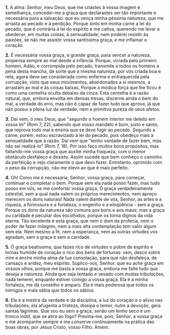 **1.** A alma: Senhor, meu Deus, que me criastes à vossa imagem e semelhança, concedei-me a graça que declarastes ser tão importante e necessária para a salvação: que eu vença minha péssima natureza, que me arrasta ao pecado e à perdição. Porque sinto em minha carne a lei do pecado, que é contrária à lei do espírito e me cativa, querendo me levar a obedecer, em muitas coisas, à sensualidade; nem poderei resistir às paixões, se não me assistir vossa santíssima graça, e me inflamar o coração.

**2.** É necessária vossa graça, e grande graça, para vencer a natureza, propensa sempre ao mal desde a infância. Porque, viciada pelo primeiro homem, Adão, e corrompida pelo pecado, transmite a todos os homens a pena desta mancha, de sorte que a mesma natureza, por vós criada boa e reta, agora deve ser considerada como enferma e enfraquecida pela corrupção, visto que seus movimentos, abandonados a si mesmos, a arrastam ao mal e às coisas baixas, Porque a módica força que lhe ficou é como uma centelha oculta debaixo da cinza. Esta centelha é a razão natural, que, embora envolta em densas trevas, discerne ainda o bem do mal, a verdade do erro, mas não é capaz de fazer tudo que aprova, já que não possui a plena luz da verdade, nem a primitiva pureza de seus afetos.

**3.** Daí vem, ó meu Deus, que \"segundo o homem interior me deleito em vossa lei\" (Rom 7, 22), sabendo que vosso mandato é bom, justo e santo, que reprova todo mal e ensina que se deve fugir ao pecado. Segundo a carne, porém, estou escravizado à lei do pecado, pois obedeço mais à sensualidade que à razão. Daí vem que \"tenho vontade de fazer bem, mas não sei realizá-lo\" (Rom 7, 18). Por isso faço muitos bons propósitos, mas faltando-me vossa graça que auxilie minha fraqueza, com o menor obstáculo desfaleço e desisto. Assim sucede que bem conheço o caminho da perfeição e vejo claramente o que devo fazer. Entretanto, oprimido com o peso da corrupção, não me elevo ao que é mais perfeito.

**4.** Oh! Como me é necessária, Senhor, vossa graça, para começar, continuar e completar o bem. Porque sem ela nada posso fazer, mas tudo posso em vós, se me confortar vossa graça, Ó graça verdadeiramente celestial, sem a qual nada valem os próprios merecimentos, nem apreço merecem os dons naturais! Nada valem diante de vós, Senhor, as artes e a riqueza, a formosura e a fortaleza, o engenho e a eloqüência - sem a graça. Porque os dons da natureza são comuns aos bons e aos maus; mas a graça ou caridade é peculiar dos escolhidos, porque os torna dignos da vida eterna. Tão excelente é esta graça, que nem o dom da profecia, nem o poder de fazer milagres, nem a mais alta contemplação tem valor algum sem ela. Nem mesmo a fé, nem a esperança, nem as outras virtudes vos agradam, sem a graça e sem a caridade.

**5.** Ó graça beatíssima, que fazes rico de virtudes o pobre de espírito e tornas humilde de coração o rico dos bens de fortunas: vem, desce sobre mim e enche minha alma de tua consolação, para que não desfaleça, de cansaço e aridez, meu espírito. Suplico-vos, Senhor, que eu ache graça em vossos olhos, porque me basta a vossa graça, embora me falte tudo que deseja a natureza. Ainda que seja tentado e vexado com muitas tribulações, nada temerei, enquanto estiver comigo a vossa graça. Ela é a minha fortaleza, me dá conselho e amparo. Ela é mais poderosa que todos os inimigos e mais sábia que todos os sábios.

**6.** Ela é a mestra da verdade e da disciplina, a luz do coração e o alívio nas tribulações; ela afugenta a tristeza, dissipa o temor, nutre a devoção, gera santas lágrimas. Que sou eu sem a graça, senão um lenho seco e um tronco inútil, que se atira ao fogo? Previna-me, pois, Senhor, a vossa graça e me acompanhe sempre e me conserve continuamente na prática das boas obras, por Jesus Cristo, vosso Filho. Amém.

